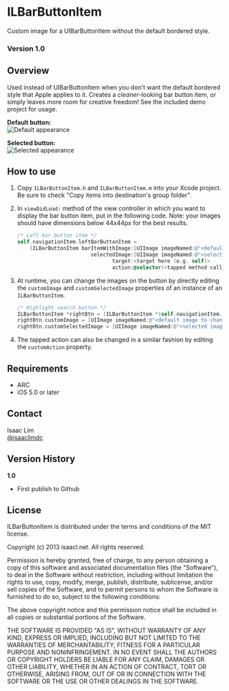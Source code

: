 ILBarButtonItem
===============
Custom image for a UIBarButtonItem without the default bordered style.

### Version 1.0

Overview
--------
Used instead of UIBarButtonItem when you don't want the default bordered style that Apple applies to it. Creates a *cleaner*-looking bar button item, or simply leaves more room for creative freedom! See the included demo project for usage.

__Default button:__  
![Default appearance](http://isaacl.net/images/libraries/ILBarButtonItem1.png)

__Selected button:__  
![Selected appearance](http://isaacl.net/images/libraries/ILBarButtonItem2.png)

How to use
----------
1. Copy `ILBarButtonItem.h` and `ILBarButtonItem.m` into your Xcode project. Be sure to check "Copy items into destination's group folder".
2. In `viewDidLoad:` method of the view controller in which you want to display the bar button item, put in the following code. Note: your images should have dimensions below 44x44px for the best results.

    ```objective-c
    /* Left bar button item */
    self.navigationItem.leftBarButtonItem =
        [ILBarButtonItem barItemWithImage:[UIImage imageNamed:@"<default image here>.png"]
                            selectedImage:[UIImage imageNamed:@"<selected image here>.png"]
                                   target:<target here (e.g. self)>
                                   action:@selector(<tapped method call here>
    ```

3. At runtime, you can change the images on the button by directly editing the `customImage` and `customSelectedImage` properties of an instance of an `ILBarButtonItem`.

    ```objective-c
    /* Highlight search button */
    ILBarButtonItem *rightBtn = (ILBarButtonItem *)self.navigationItem.rightBarButtonItem;
    rightBtn.customImage = [UIImage imageNamed:@"<default image to change to>.png"];
    rightBtn.customSelectedImage = [UIImage imageNamed:@"<selected image to change to>.png"];
    ```
    
4. The tapped action can also be changed in a similar fashion by editing the `customAction` property.

Requirements
------------
- ARC
- iOS 5.0 or later

Contact
-------
Isaac Lim  
[@isaaclimdc](http://twitter.com/isaaclimdc)

Version History
---------------
__1.0__
- First publish to Github

License
-------
 ILBarButtonItem is distributed under the terms and conditions of the MIT license.

 Copyright (c) 2013 isaacl.net. All rights reserved.

 Permission is hereby granted, free of charge, to any person obtaining a copy
 of this software and associated documentation files (the "Software"), to deal
 in the Software without restriction, including without limitation the rights
 to use, copy, modify, merge, publish, distribute, sublicense, and/or sell
 copies of the Software, and to permit persons to whom the Software is
 furnished to do so, subject to the following conditions:

 The above copyright notice and this permission notice shall be included in
 all copies or substantial portions of the Software.

 THE SOFTWARE IS PROVIDED "AS IS", WITHOUT WARRANTY OF ANY KIND, EXPRESS OR
 IMPLIED, INCLUDING BUT NOT LIMITED TO THE WARRANTIES OF MERCHANTABILITY,
 FITNESS FOR A PARTICULAR PURPOSE AND NONINFRINGEMENT. IN NO EVENT SHALL THE
 AUTHORS OR COPYRIGHT HOLDERS BE LIABLE FOR ANY CLAIM, DAMAGES OR OTHER
 LIABILITY, WHETHER IN AN ACTION OF CONTRACT, TORT OR OTHERWISE, ARISING FROM,
 OUT OF OR IN CONNECTION WITH THE SOFTWARE OR THE USE OR OTHER DEALINGS IN
 THE SOFTWARE.
